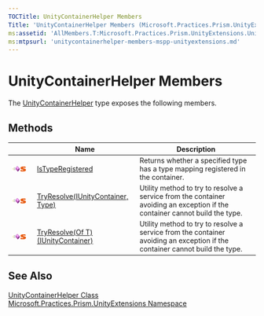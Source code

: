 ```yaml
---
TOCTitle: UnityContainerHelper Members
Title: 'UnityContainerHelper Members (Microsoft.Practices.Prism.UnityExtensions)'
ms:assetid: 'AllMembers.T:Microsoft.Practices.Prism.UnityExtensions.UnityContainerHelper'
ms:mtpsurl: 'unitycontainerhelper-members-mspp-unityextensions.md'
---
```


# UnityContainerHelper Members

The [UnityContainerHelper](/patterns-practices/reference/unitycontainerhelper-class-mspp-unityextensions) type exposes the following members.

## Methods

<table>

<thead>
<tr class="header">
<th>&nbsp;&nbsp;&nbsp;&nbsp;&nbsp;&nbsp;&nbsp;&nbsp;&nbsp;&nbsp;</th>
<th>Name</th>
<th>Description</th>
</tr>
</thead>
<tbody>
<tr class="odd">
<td><img src="/patterns-practices/reference/images/public-method.gif" alt="Public method"/><img src="/patterns-practices/reference/images/static-member.gif" alt="Static member"/></td>
<td><a href="/patterns-practices/reference/unitycontainerhelper-istyperegistered-method-mspp-unityextensions" data-raw-source="[IsTypeRegistered](/patterns-practices/reference/unitycontainerhelper-istyperegistered-method-mspp-unityextensions)">IsTypeRegistered</a></td>
<td><div class="summary">
Returns whether a specified type has a type mapping registered in the container.
</div></td>
</tr>
<tr class="even">
<td><img src="/patterns-practices/reference/images/public-method.gif" alt="Public method"/><img src="/patterns-practices/reference/images/static-member.gif" alt="Static member"/></td>
<td><a href="/patterns-practices/reference/unitycontainerhelper-tryresolve-method-iunitycontainer-type-mspp-unityextensions" data-raw-source="[TryResolve(IUnityContainer, Type)](/patterns-practices/reference/unitycontainerhelper-tryresolve-method-iunitycontainer-type-mspp-unityextensions)">TryResolve(IUnityContainer, Type)</a></td>
<td><div class="summary">
Utility method to try to resolve a service from the container avoiding an exception if the container cannot build the type.
</div></td>
</tr>
<tr class="odd">
<td><img src="/patterns-practices/reference/images/public-method.gif" alt="Public method"/><img src="/patterns-practices/reference/images/static-member.gif" alt="Static member"/></td>
<td><a href="/patterns-practices/reference/unitycontainerhelper-tryresolve-t-method-iunitycontainer-mspp-unityextensions" data-raw-source="[TryResolve(Of T)(IUnityContainer)](/patterns-practices/reference/unitycontainerhelper-tryresolve-t-method-iunitycontainer-mspp-unityextensions)">TryResolve(Of T)(IUnityContainer)</a></td>
<td><div class="summary">
Utility method to try to resolve a service from the container avoiding an exception if the container cannot build the type.
</div></td>
</tr>
</tbody>
</table>

## See Also
[UnityContainerHelper Class](/patterns-practices/reference/unitycontainerhelper-class-mspp-unityextensions)  
[Microsoft.Practices.Prism.UnityExtensions Namespace](/patterns-practices/reference/mspp-unityextensions-namespace)  